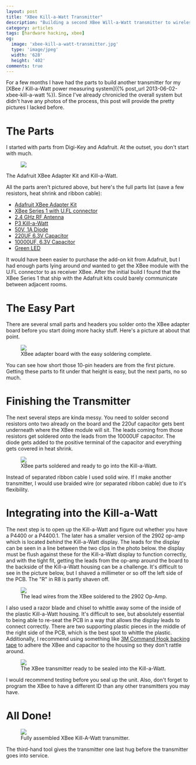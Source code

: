 ```yaml
---
layout: post
title: "XBee Kill-a-Watt Transmitter"
description: "Building a second XBee Will-a-Watt transmitter to wirelessly record power consumption"
category: articles
tags: [hardware hacking, xbee]
og:
  image: 'xbee-kill-a-watt-transmitter.jpg'
  type: 'image/jpeg'
  width: '628'
  height: '402'
comments: true
---
```


For a few months I have had the parts to build another transmitter for my [XBee / Kill-a-Watt power measuring system]({% post_url 2013-06-02-xbee-kill-a-watt %}).  Since I've already chronicled the overall system but didn't have any photos of the process, this post will provide the pretty pictures I lacked before.

# The Parts
I started with parts from Digi-Key and Adafruit.  At the outset, you don't start with much.

<div class="center">
  <figure>
    <a href="{{ site.url }}/images/xbee-kill-a-watt-parts.jpg"><img src="{{ site.url }}/images/xbee-kill-a-watt-parts.jpg"></a>
  </figure>
  <figcaption>The Adafruit XBee Adapter Kit and Kill-a-Watt.</figcaption>
</div>

All the parts aren't pictured above, but here's the full parts list (save a few resistors, heat shrink and ribbon cable):

* [Adafruit XBee Adapter Kit](http://www.adafruit.com/products/126)
* [XBee Series 1 with U.FL connector](http://www.digikey.com/product-search/en/XB24-AUI-001-ND)
* [2.4 GHz RF Antenna](http://www.digikey.com/product-search/en/W1049B050/553-1826-ND)
* [P3 Kill-a-Watt](http://www.newegg.com/Product/Product.aspx?Item=N82E16882715001)
* [50V, 1A Diode](http://www.digikey.com/product-detail/en/1N4001/1N4001FSCT-ND)
* [220UF 6.3V Capacitor](http://www.digikey.com/product-detail/en/ECA-0JM221/P5112-ND)
* [10000UF, 6.3V Capacitor](http://www.digikey.com/product-detail/en/ECA-0JM103/P5120-ND)
* [Green LED](http://www.digikey.com/product-detail/en/MV64530/1080-1128-ND)

It would have been easier to purchase the add-on kit from Adafruit, but I had enough parts lying around _and_ wanted to get the XBee module with the U.FL connector to as receiver XBee.  After the initial build I found that the XBee Series 1 that ship with the Adafruit kits could barely communicate between adjacent rooms.

# The Easy Part

There are several small parts and headers you solder onto the XBee adapter board before you start doing more hacky stuff.  Here's a picture at about that point.

<div class="center">
  <figure>
    <a href="{{ site.url }}/images/xbee-kill-a-watt-easy-complete.jpg"><img src="{{ site.url }}/images/xbee-kill-a-watt-easy-complete.jpg"></a>
    <figcaption>XBee adapter board with the easy soldering complete.</figcaption>
  </figure>
</div>

You can see how short those 10-pin headers are from the first picture.  Getting these parts to fit under that height is easy, but the next parts, no so much.

# Finishing the Transmitter

The next several steps are kinda messy.  You need to solder second resistors onto two already on the board and the 220uf capacitor gets bent underneath where the XBee module will sit.  The leads coming from those resistors get soldered onto the leads from the 10000UF capacitor.  The diode gets added to the positive terminal of the capacitor and everything gets covered in heat shrink.

<div class="center">
  <figure>
    <a href="{{ site.url }}/images/xbee-kill-a-watt-parts-soldered.jpg"><img src="{{ site.url }}/images/xbee-kill-a-watt-parts-soldered.jpg"></a>
    <figcaption>XBee parts soldered and ready to go into the Kill-a-Watt.</figcaption>
  </figure>
</div>

Instead of separated ribbon cable I used solid wire.  If I make another transmitter, I would use braided wire (or separated ribbon cable) due to it's flexibility.

# Integrating into the Kill-a-Watt

The next step is to open up the Kill-a-Watt and figure out whether you have a P4400 or a P4400.1.  The later has a smaller version of the 2902 op-amp which is located _behind_ the Kill-a-Watt display.  The leads for the display can be seen in a line between the two clips in the photo below.  the display must be flush against these for the Kill-a-Watt display to function correctly, and with the tight fit, getting the leads from the op-amp around the board to the backside of the Kill-a-Watt housing can be a challenge.  It's difficult to see in the picture below, but I shaved a millimeter or so off the left side of the PCB.  The "R" in R8 is partly shaven off.

<div class="center">
  <figure>
    <a href="{{ site.url }}/images/xbee-kill-a-watt-board-with-leads.jpg"><img src="{{ site.url }}/images/xbee-kill-a-watt-board-with-leads.jpg"></a>
    <figcaption>The lead wires from the XBee soldered to the 2902 Op-Amp.</figcaption>
  </figure>
</div>

I also used a razor blade and chisel to whittle away some of the inside of the plastic Kill-a-Watt housing.  It's difficult to see, but absolutely essential to being able to re-seat the PCB in a way that allows the display leads to connect correctly.  There are two supporting plastic pieces in the middle of the right side of the PCB, which is the best spot to whittle the plastic.  Additionally, I recommend using something like [3M Command Hook backing tape](http://www.digikey.com/product-detail/en/17026/3M12109-ND) to adhere the XBee and capacitor to the housing so they don't rattle around.

<div class="center">
  <figure>
    <a href="{{ site.url }}/images/xbee-kill-a-watt-in-housing.jpg"><img src="{{ site.url }}/images/xbee-kill-a-watt-in-housing.jpg"></a>
    <figcaption>The XBee transmitter ready to be sealed into the Kill-a-Watt.</figcaption>
  </figure>
</div>

I would recommend testing before you seal up the unit.  Also, don't forget to program the XBee to have a different ID than any other transmitters you may have.

# All Done!

<div class="center">
  <figure>
    <a href="{{ site.url }}/images/xbee-kill-a-watt-transmitter-complete.jpg"><img src="{{ site.url }}/images/xbee-kill-a-watt-transmitter-complete.jpg"></a>
    <figcaption>Fully assembled XBee Kill-A-Watt transmitter.</figcaption>
  </figure>
</div>

The third-hand tool gives the transmitter one last hug before the transmitter goes into service.
